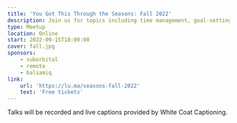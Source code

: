 ```yaml
---
title: 'You Got This Through the Seasons: Fall 2022'
description: Join us for topics including time management, goal-setting, and working with ADHD.
type: Meetup
location: Online
start: 2022-09-15T18:00:00
cover: fall.jpg
sponsors:
    - suborbital
    - remote
    - balsamiq
link:
    url: 'https://lu.ma/seasons-fall-2022'
    text: 'Free tickets'
---
```


Talks will be recorded and live captions provided by White Coat Captioning.

<event-session
    title="Welcome To You Got This Through the Seasons"
    start="2022-09-15T17:00:00Z">
</event-session>

<event-session
    title="Not Knowing Is Part Of Learning"
    :speakers="['ramon-huidobro']"
    start="2022-09-15T17:10:00Z"
    description="We oftentimes find ourselves confronted with new, situations in our careers that at a first glance are daunting, impossible even. How are we supposed to ever learn something if we don't even know where to start? Is learning even a part of the job? In this session, let's examine how vital a step of learning it is not to know, and how our tech careers are a continuous learning process.">
</event-session>

<event-session
    title="WTF are OKRs"
    :speakers="['michael-heap']"
    start="2022-09-15T17:25:00Z"
    description="Setting Objectives and Key Results (OKRs) is a common and important part of leading your team - making sure everyone knows what you're working towards. But they can be tricky to get right, and even harder to help others understand. If you're a leader that's ever searched for 'What do OKRs look like?', this talk's for you! We'll start with what OKRs are, how they're measured, and how they should cascade through a business to make sure everyone is on the same page. We'll also cover how to use OKRs to work on what you actually want, not just what others want you to do.">
</event-session>

<!-- Remote Sponsor 5m -->

<event-session
    title="Interview Your Next Manager"
    :speakers="['marcos-placona']"
    start="2022-09-15T17:45:00Z"
    description="Interviews are a two-way process, but it's more than just company fit. Your manager is your biggest advocate, but fill your great opportunity with endless challenges. In this talk, we'll cover why and how to interview your next manager as part of your job-hunting process to make sure you end up in a healthy and productive environment.">
</event-session>

<event-session
    title="Understanding Your Relationship With Time"
    :speakers="['carol-huang']"
    start="2022-09-15T18:00:00Z"
    description="Your time is literally all you have in this world. You can’t guarantee health, you can’t guarantee happiness, you can’t even guarantee existing — but while you do have life on this earth, time is what you have. Let’s talk about some tools for identifying what you can (and can’t!) change about your day, and take a little bit of time to reexamine your relationship with time.">
</event-session>

<!-- Suborbital Sponsor 5m -->

<event-session
    title="How To Effectively Take Notes as a Team"
    :speakers="['cassidy-williams']"
    start="2022-09-15T18:20:00Z"
    description="As your teams grow, so does your collective knowledge of all that you've built together. Managing and documenting that knowledge can be daunting, but it's so important for remembering decisions, creating new ideas without reinventing the wheel, and bringing new teammates up to speed. In this talk, we'll discuss strategies for taking (and finding!) notes as a team.">
</event-session>

<event-session
    title="Balancing Side Projects and ADHD"
    :speakers="['luke-murphy']"
    start="2022-09-15T18:35:00Z"
    description="ADHD, ADD and similar neuro-behavioural disorders are often seen as the kryptonite of folks completing things. The stereotype for years was the naughty kid at school who could never concentrate, would never finish anything and constantly disrupts everyone else. There’s a balance though, because while some ADHD traits make getting anything done almost impossible, others can be harnessed as superpowers to get shit done. Luke is going to share their experiences of attempting to identify, manage and manipulate these traits, and how this has manifested in successful (and many unsuccessful) side projects through the years. This talk is for folks who have ADHD, suspect they might have ADHD, or are just interested in how different people think and achieve the things they do.">
</event-session>

<!-- Balsamiq Sponsor 5m & Close -->
